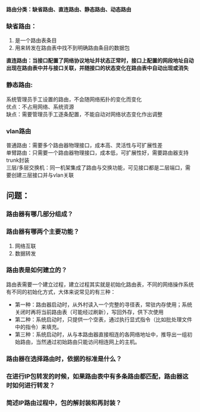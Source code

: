 **路由分类：缺省路由、直连路由、静态路由、动态路由**
  
### 缺省路由：
1. 是一个路由表条目  
2. 用来转发在路由表中找不到明确路由条目的数据包  

**直连路由：当接口配置了网络协议地址并状态正常时，接口上配置的网段地址自动出现在路由表中并与接口关联，并随接口的状态变化在路由表中自动出现或消失**

### 静态路由:
  系统管理员手工设置的路由，不会随网络拓扑的变化而变化  
	优点：不占用网络、系统资源  
	缺点：需要管理员手工逐条配置，不能自动对网络状态变化作出调整  
  
### vlan路由
普通路由：需要多个路由器物理接口，成本高、灵活性与可扩展性差  
单臂路由：只需要一个路由器物理接口，成本低，可扩展性好，需要路由器支持trunk封装  
三层/多层交换机：同一机架集成了路由与交换功能，可见接口都是二层端口，需要创建三层接口并与vlan关联  

## 问题：
### 路由器有哪几部分组成？  

### 路由器有哪两个主要功能？  
1. 网络互联
2. 数据转发
  
### 路由表是如何建立的？ 
路由表需要一个建立过程，建立过程其实就是初始化路由表，不同的网络操作系统有不同的初始化方式，大体来说常见的有三种：  
* 第一种：路由器启动时，从外村读入一个完整的寻径表，常驻内存使用；系统关闭时再将当前路由表（可能经过刷新），写回外存，供下次使用
* 第二种：系统启动时，只提供一个空表，通过执行显式指令（比如批处理文件中的指令）来填充。
* 第三种：系统启动时，从与本路由器直接相连的各网络地址中，推导出一组初始路由，当然通过初始路由只能访问相连网上的主机。 
  
### 路由器在选择路由时，依据的标准是什么？  
### 在进行IP包转发的时候，如果路由表中有多条路由都匹配，路由器这时如何进行转发？
### 简述IP路由过程中，包的解封装和再封装？
